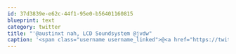 ```yaml
---
id: 37d3839e-e62c-44f1-95e0-b56401160815
blueprint: text
category: twitter
title: "'@austinxt nah, LCD Soundsystem @jvdw"
caption: '<span class="username username_linked">@<a href="https://twitter.com/austinxt" title="Zenia Austin">austinxt</a></span> nah, LCD Soundsystem <span class="username username_linked">@<a href="https://twitter.com/jvdw" title="John van der Woude">jvdw</a></span>'
---
```

